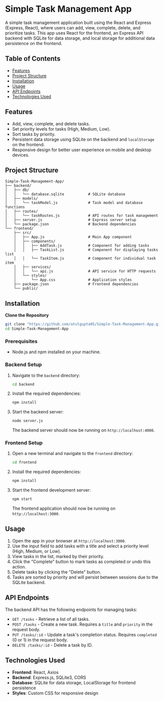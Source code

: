 # Simple Task Management App

A simple task management application built using the React and Express (Express, React), where users can add, view, complete, delete, and prioritize tasks. This app uses React for the frontend, an Express API backend with SQLite for data storage, and local storage for additional data persistence on the frontend.

## Table of Contents

- [Features](#features)
- [Project Structure](#project-structure)
- [Installation](#installation)
- [Usage](#usage)
- [API Endpoints](#api-endpoints)
- [Technologies Used](#technologies-used)

## Features

- Add, view, complete, and delete tasks.
- Set priority levels for tasks (High, Medium, Low).
- Sort tasks by priority.
- Persistent data storage using SQLite on the backend and `localStorage` on the frontend.
- Responsive design for better user experience on mobile and desktop devices.

## Project Structure

```
Simple-Task-Management-App/
├── backend/
│   ├── db/
│   │   └── database.sqlite           # SQLite database
│   ├── models/
│   │   └── taskModel.js              # Task model and database functions
│   ├── routes/
│   │   └── taskRoutes.js             # API routes for task management
│   ├── server.js                     # Express server setup
│   └── package.json                  # Backend dependencies
└── frontend/
    ├── src/
    │   ├── App.js                    # Main App component
    │   ├── components/
    │   │   ├── AddTask.js            # Component for adding tasks
    │   │   ├── TaskList.js           # Component for displaying tasks list
    │   │   └── TaskItem.js           # Component for individual task item
    │   ├── services/
    │   │   └── api.js                # API service for HTTP requests
    │   └── styles/
    │       └── App.css               # Application styles
    ├── package.json                  # Frontend dependencies
    └── public/
```

## Installation

**Clone the Repository**
   ```bash
   git clone "https://github.com/atulgupta05/Simple-Task-Management-App.git"
   cd Simple-Task-Management-App
   ```

### Prerequisites
- Node.js and npm installed on your machine.

### Backend Setup

1. Navigate to the `backend` directory:
   ```bash
   cd backend
   ```

2. Install the required dependencies:
   ```bash
   npm install
   ```

3. Start the backend server:
   ```bash
   node server.js
   ```

   The backend server should now be running on `http://localhost:4000`.

### Frontend Setup

1. Open a new terminal and navigate to the `frontend` directory:
   ```bash
   cd frontend
   ```

2. Install the required dependencies:
   ```bash
   npm install
   ```

3. Start the frontend development server:
   ```bash
   npm start
   ```

   The frontend application should now be running on `http://localhost:3000`.

## Usage

1. Open the app in your browser at `http://localhost:3000`.
2. Use the input field to add tasks with a title and select a priority level (High, Medium, or Low).
3. View tasks in the list, marked by their priority.
4. Click the "Complete" button to mark tasks as completed or undo this action.
5. Delete tasks by clicking the "Delete" button.
6. Tasks are sorted by priority and will persist between sessions due to the SQLite backend.

## API Endpoints

The backend API has the following endpoints for managing tasks:

- `GET /tasks` - Retrieve a list of all tasks.
- `POST /tasks` - Create a new task. Requires a `title` and `priority` in the request body.
- `PUT /tasks/:id` - Update a task's completion status. Requires `completed` (0 or 1) in the request body.
- `DELETE /tasks/:id` - Delete a task by ID.

## Technologies Used

- **Frontend**: React, Axios
- **Backend**: Express.js, SQLite3, CORS
- **Database**: SQLite for data storage, LocalStorage for frontend persistence
- **Styles**: Custom CSS for responsive design
